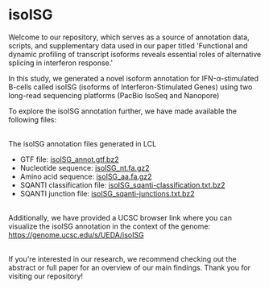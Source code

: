 # isoISG
Welcome to our repository, which serves as a source of annotation data, scripts, and supplementary data used in our paper titled 'Functional and dynamic profiling of transcript isoforms reveals essential roles of alternative splicing in interferon response.'

In this study, we generated a novel isoform annotation for IFN-α-stimulated B-cells called isoISG (isoforms of Interferon-Stimulated Genes) using two long-read sequencing platforms (PacBio IsoSeq and Nanopore)

To explore the isoISG annotation further, we have made available the following files:<br><br>

The isoISG annotation files generated in LCL
- GTF file: [isoISG_annot.gtf.bz2](https://drive.google.com/u/4/uc?id=1kFI3qG0Vw7UmQ0ZBjPIg_ywyhoOGo6AY&export=download)
- Nucleotide sequence: [isoISG_nt.fa.gz2](https://drive.google.com/u/4/uc?id=1PtJjRlbOMu1S2FKIUlRC4VnsVWj7pdj2&export=download)
- Amino acid sequence: [isoISG_aa.fa.gz2](https://drive.google.com/u/4/uc?id=185qRJncPlqiT_u-yKvlWbB9n1nRijfk7&export=download)
- SQANTI classification file: [isoISG_sqanti-classification.txt.bz2](https://drive.google.com/u/4/uc?id=1D9037FZ3P-0va6guvpDL-wVvTETwA5aK&export=download)
- SQANTI junction file: [isoISG_sqanti-junctions.txt.bz2](https://drive.google.com/u/4/uc?id=1Q4hk-w22he1ccR3sSEwjXqF5VD-inIir&export=download)<br><br>

Additionally, we have provided a UCSC browser link where you can visualize the isoISG annotation in the context of the genome: https://genome.ucsc.edu/s/UEDA/isoISG<br><br>

If you're interested in our research, we recommend checking out the abstract or full paper for an overview of our main findings. Thank you for visiting our repository!


